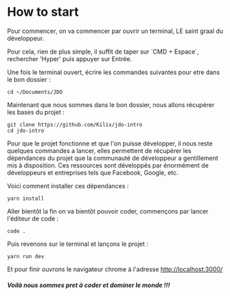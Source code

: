 # How to start

Pour commencer, on va commencer par ouvrir un terminal, LE saint graal du développeur.

Pour cela, rien de plus simple, il suffit de taper sur \`CMD + Espace\`, rechercher 'Hyper' puis appuyer sur Entrée.

Une fois le terminal ouvert, écrire les commandes suivantes pour etre dans le bon dossier :

```
cd ~/Documents/JDO
```

Maintenant que nous sommes dans le bon dossier, nous allons récupérer les bases du projet :

```
git clone https://github.com/Kilix/jdo-intro
cd jdo-intro
```

Pour que le projet fonctionne et que l'on puisse développer, il nous reste quelques commandes a lancer, elles permettent de récupérer les dépendances du projet que la communauté de développeur a gentillement mis à disposition. Ces ressources sont développés par énormément de développeurs et entreprises tels que Facebook, Google, etc.

Voici comment installer ces dépendances :

```
yarn install
```

Aller bientôt la fin on va bientôt pouvoir coder, commençons par lancer l'éditeur de code :

```
code .
```

Puis revenons sur le terminal et lançons le projet :

```
yarn run dev
```

Et pour finir ouvrons le navigateur chrome à l'adresse [http://localhost:3000/](http://localhost:3000/ "http://localhost:3000/")

##### Voilà nous sommes pret à coder et dominer le monde !!!



